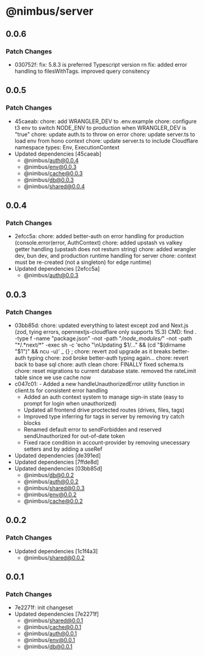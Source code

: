 # @nimbus/server

## 0.0.6

### Patch Changes

- 030752f: fix: 5.8.3 is preferred Typescript version rn fix: added error handling to filesWithTags. improved query
  consitency

## 0.0.5

### Patch Changes

- 45caeab: chore: add WRANGLER_DEV to .env.example chore: configure t3 env to switch NODE_ENV to production when
  WRANGLER_DEV is "true" chore: update auth.ts to throw on error chore: update server.ts to load env from hono context
  chore: update server.ts to include Cloudflare namespace types: Env, ExecutionContext
- Updated dependencies [45caeab]
  - @nimbus/auth@0.0.4
  - @nimbus/env@0.0.3
  - @nimbus/cache@0.0.3
  - @nimbus/db@0.0.3
  - @nimbus/shared@0.0.4

## 0.0.4

### Patch Changes

- 2efcc5a: chore: added better-auth on error handling for production (console.error(error, AuthContext) chore: added
  upstash vs valkey getter handling (upstash does not resturn string) chore: added wrangler dev, bun dev, and production
  runtime handling for server chore: context must be re-created (not a singleton) for edge runtime)
- Updated dependencies [2efcc5a]
  - @nimbus/auth@0.0.3

## 0.0.3

### Patch Changes

- 03bb85d: chore: updated everything to latest except zod and Next.js (zod, tying errors, opennextjs-cloudflare only
  supports 15.3) CMD: find . -type f -name "package.json" -not -path "_/node_modules/_" -not -path "*/.*next/\*" -exec
  sh -c 'echo "\nUpdating $1/..." && (cd "$(dirname "$1")" && ncu -u)' \_ {} \; chore: revert zod upgrade as it breaks
  better-auth typing chore: zod broke better-auth typing again... chore: revert back to base sql chore: auth clean
  chore: FINALLY fixed schema.ts chore: reset migrations to current database state. removed the rateLimit table since we
  use cache now
- c047c01: - Added a new handleUnauthorizedError utility function in client.ts for consistent error handling
  - Added an auth context system to manage sign-in state (easy to prompt for login when unauthorized)
  - Updated all frontend drive proctected routes (drives, files, tags)
  - Improved type inferring for tags in server by removing try catch blocks
  - Renamed default error to sendForbidden and reserved sendUnauthorized for out-of-date token
  - Fixed race condition in account-provider by removing unecessary setters and by adding a useRef
- Updated dependencies [de391ed]
- Updated dependencies [7ffde8d]
- Updated dependencies [03bb85d]
  - @nimbus/db@0.0.2
  - @nimbus/auth@0.0.2
  - @nimbus/shared@0.0.3
  - @nimbus/env@0.0.2
  - @nimbus/cache@0.0.2

## 0.0.2

### Patch Changes

- Updated dependencies [1c1f4a3]
  - @nimbus/shared@0.0.2

## 0.0.1

### Patch Changes

- 7e2271f: init changeset
- Updated dependencies [7e2271f]
  - @nimbus/shared@0.0.1
  - @nimbus/cache@0.0.1
  - @nimbus/auth@0.0.1
  - @nimbus/env@0.0.1
  - @nimbus/db@0.0.1
